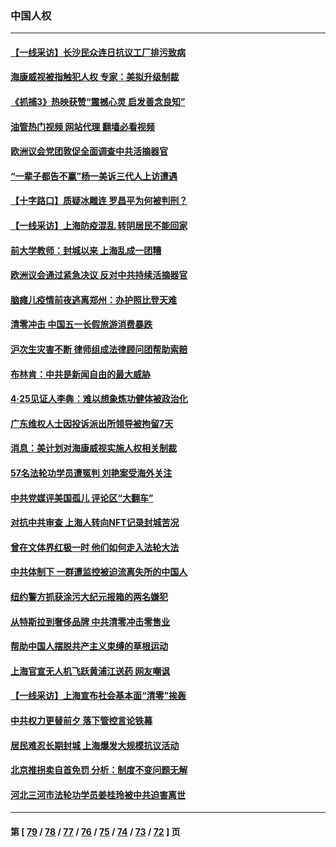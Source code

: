 ### 中国人权
---
#### [【一线采访】长沙民众连日抗议工厂排污致病](../../pages/ncid278/n13729392.md?05072045) 
#### [海康威视被指触犯人权 专家：美拟升级制裁](../../pages/ncid278/n13729009.md?05072045) 
#### [《抓捕3》热映获赞“震撼心灵 启发善念良知”](../../pages/ncid278/n13729129.md?05072045) 
#### [油管热门视频 网站代理 翻墙必看视频](http://209.222.30.114:81/youtube.html?05072045)
#### [欧洲议会党团敦促全面调查中共活摘器官](../../pages/ncid278/n13729021.md?05072045) 
#### [“一辈子都告不赢”杨一美诉三代人上访遭遇](../../pages/ncid278/n13728969.md?05072045) 
#### [【十字路口】质疑冰雕连 罗昌平为何被判刑？](../../pages/ncid278/n13728739.md?05072045) 
#### [【一线采访】上海防疫混乱 转阴居民不能回家](../../pages/ncid278/n13728726.md?05072045) 
#### [前大学教师：封城以来 上海乱成一团糟](../../pages/ncid278/n13728515.md?05072045) 
#### [欧洲议会通过紧急决议 反对中共持续活摘器官](../../pages/ncid278/n13728211.md?05072045) 
#### [脑瘫儿疫情前夜逃离郑州：办护照比登天难](../../pages/ncid278/n13728232.md?05072045) 
#### [清零冲击 中国五一长假旅游消费暴跌](../../pages/ncid278/n13727808.md?05072045) 
#### [沪次生灾害不断 律师组成法律顾问团帮助索赔](../../pages/ncid278/n13727729.md?05072045) 
#### [布林肯：中共是新闻自由的最大威胁](../../pages/ncid278/n13727223.md?05072045) 
#### [4‧25见证人李犇：难以想象炼功健体被政治化](../../pages/ncid278/n13726951.md?05072045) 
#### [广东维权人士因投诉派出所领导被拘留7天](../../pages/ncid278/n13727127.md?05072045) 
#### [消息：美计划对海康威视实施人权相关制裁](../../pages/ncid278/n13727090.md?05072045) 
#### [57名法轮功学员遭冤判 刘艳案受海外关注](../../pages/ncid278/n13726210.md?05072045) 
#### [中共党媒评美国孤儿 评论区“大翻车”](../../pages/ncid278/n13726953.md?05072045) 
#### [对抗中共审查 上海人转向NFT记录封城苦况](../../pages/ncid278/n13726776.md?05072045) 
#### [曾在文体界红极一时 他们如何走入法轮大法](../../pages/ncid278/n13725670.md?05072045) 
#### [中共体制下 一群遭监控被迫流离失所的中国人](../../pages/ncid278/n13725531.md?05072045) 
#### [纽约警方抓获涂污大纪元报箱的两名嫌犯](../../pages/ncid278/n13725794.md?05072045) 
#### [从特斯拉到奢侈品牌 中共清零冲击零售业](../../pages/ncid278/n13725698.md?05072045) 
#### [帮助中国人摆脱共产主义束缚的草根运动](../../pages/ncid278/n13725532.md?05072045) 
#### [上海官宣无人机飞跃黄浦江送药 网友嘲讽](../../pages/ncid278/n13725468.md?05072045) 
#### [【一线采访】上海宣布社会基本面“清零”挨轰](../../pages/ncid278/n13724972.md?05072045) 
#### [中共权力更替前夕 落下管控言论铁幕](../../pages/ncid278/n13724847.md?05072045) 
#### [居民难忍长期封城 上海爆发大规模抗议活动](../../pages/ncid278/n13724894.md?05072045) 
#### [北京推拐卖自首免罚 分析：制度不变问题无解](../../pages/ncid278/n13724829.md?05072045) 
#### [河北三河市法轮功学员姜桂玲被中共迫害离世](../../pages/ncid278/n13724089.md?05072045) 

---
#### 第 [ [79](./79.md?05072045) / [78](./78.md?05072045) / [77](./77.md?05072045) / [76](./76.md?05072045) / [75](./75.md?05072045) / [74](./74.md?05072045) / [73](./73.md?05072045) / [72](./72.md?05072045) ] 页
